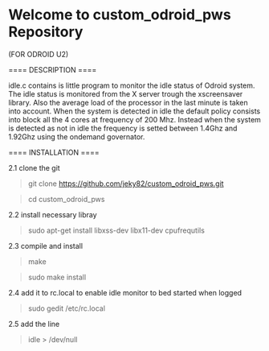 Welcome to custom_odroid_pws Repository
=================

(FOR ODROID U2)

==== DESCRIPTION ====

idle.c contains is little program to monitor the idle status of 
Odroid system. The idle status is monitored from the X server
trough the xscreensaver library. Also the average load of the
processor in the last minute is taken into account.
When the system is detected in idle the default policy consists
into block all the 4 cores at frequency of 200 Mhz. Instead when 
the system is detected as not in idle the frequency is setted
between 1.4Ghz and 1.92Ghz using the ondemand governator. 


==== INSTALLATION ====

2.1 clone the git
> git clone https://github.com/jeky82/custom_odroid_pws.git

> cd custom_odroid_pws

2.2 install necessary libray
> sudo apt-get install libxss-dev libx11-dev cpufrequtils

2.3 compile and install
> make

> sudo make install

2.4 add it to rc.local to enable idle monitor to bed started when logged
> sudo gedit /etc/rc.local

2.5 add the line
> idle > /dev/null

